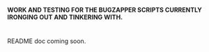 **WORK AND TESTING FOR THE BUGZAPPER SCRIPTS CURRENTLY IRONGING OUT AND TINKERING WITH.**
#
README doc coming soon. 
##
